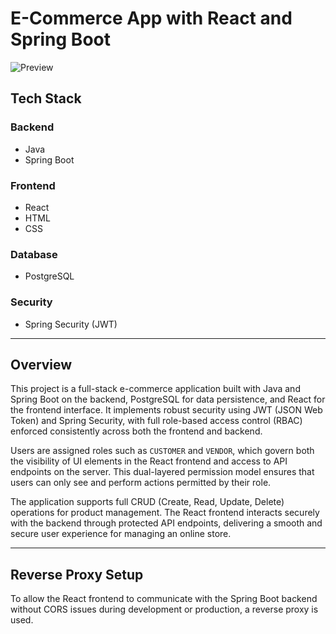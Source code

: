 # E-Commerce App with React and Spring Boot

![Preview](https://raw.githubusercontent.com/yogeshwaran99/ecommerce/main/Client/public/preview.png)

## Tech Stack

### Backend
- Java
- Spring Boot

### Frontend
- React
- HTML
- CSS

### Database
- PostgreSQL

### Security
- Spring Security (JWT)

---

## Overview

This project is a full-stack e-commerce application built with Java and Spring Boot on the backend, PostgreSQL for data persistence, and React for the frontend interface. It implements robust security using JWT (JSON Web Token) and Spring Security, with full role-based access control (RBAC) enforced consistently across both the frontend and backend.

Users are assigned roles such as `CUSTOMER` and `VENDOR`, which govern both the visibility of UI elements in the React frontend and access to API endpoints on the server. This dual-layered permission model ensures that users can only see and perform actions permitted by their role.

The application supports full CRUD (Create, Read, Update, Delete) operations for product management. The React frontend interacts securely with the backend through protected API endpoints, delivering a smooth and secure user experience for managing an online store.

---

## Reverse Proxy Setup

To allow the React frontend to communicate with the Spring Boot backend without CORS issues during development or production, a reverse proxy is used.

